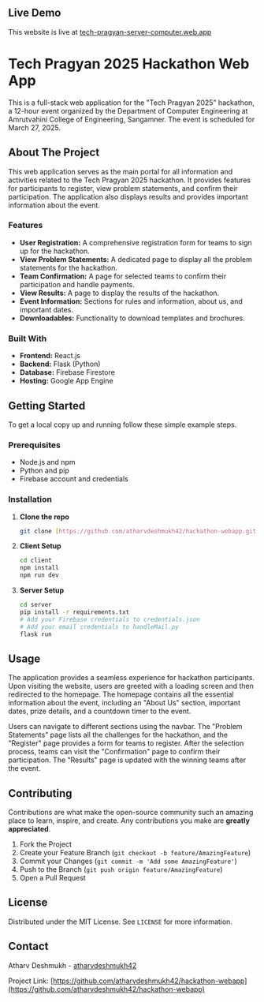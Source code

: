 ## Live Demo

This website is live at [tech-pragyan-server-computer.web.app](https://tech-pragyan-server-computer.web.app)

# Tech Pragyan 2025 Hackathon Web App

This is a full-stack web application for the "Tech Pragyan 2025" hackathon, a 12-hour event organized by the Department of Computer Engineering at Amrutvahini College of Engineering, Sangamner. The event is scheduled for March 27, 2025.

## About The Project

This web application serves as the main portal for all information and activities related to the Tech Pragyan 2025 hackathon. It provides features for participants to register, view problem statements, and confirm their participation. The application also displays results and provides important information about the event.

### Features

* **User Registration:** A comprehensive registration form for teams to sign up for the hackathon.
* **View Problem Statements:** A dedicated page to display all the problem statements for the hackathon.
* **Team Confirmation:** A page for selected teams to confirm their participation and handle payments.
* **View Results:** A page to display the results of the hackathon.
* **Event Information:** Sections for rules and information, about us, and important dates.
* **Downloadables:** Functionality to download templates and brochures.

### Built With

* **Frontend:** React.js
* **Backend:** Flask (Python)
* **Database:** Firebase Firestore
* **Hosting:** Google App Engine

## Getting Started

To get a local copy up and running follow these simple example steps.

### Prerequisites

* Node.js and npm
* Python and pip
* Firebase account and credentials

### Installation

1.  **Clone the repo**
    ```sh
    git clone [https://github.com/atharvdeshmukh42/hackathon-webapp.git](https://github.com/atharvdeshmukh42/hackathon-webapp.git)
    ```
2.  **Client Setup**
    ```sh
    cd client
    npm install
    npm run dev
    ```
3.  **Server Setup**
    ```sh
    cd server
    pip install -r requirements.txt
    # Add your Firebase credentials to credentials.json
    # Add your email credentials to handleMail.py
    flask run
    ```

## Usage

The application provides a seamless experience for hackathon participants. Upon visiting the website, users are greeted with a loading screen and then redirected to the homepage. The homepage contains all the essential information about the event, including an "About Us" section, important dates, prize details, and a countdown timer to the event.

Users can navigate to different sections using the navbar. The "Problem Statements" page lists all the challenges for the hackathon, and the "Register" page provides a form for teams to register. After the selection process, teams can visit the "Confirmation" page to confirm their participation. The "Results" page is updated with the winning teams after the event.

## Contributing

Contributions are what make the open-source community such an amazing place to learn, inspire, and create. Any contributions you make are **greatly appreciated**.

1.  Fork the Project
2.  Create your Feature Branch (`git checkout -b feature/AmazingFeature`)
3.  Commit your Changes (`git commit -m 'Add some AmazingFeature'`)
4.  Push to the Branch (`git push origin feature/AmazingFeature`)
5.  Open a Pull Request

## License

Distributed under the MIT License. See `LICENSE` for more information.

## Contact

Atharv Deshmukh - [atharvdeshmukh42](https://github.com/atharvdeshmukh42)

Project Link: [https://github.com/atharvdeshmukh42/hackathon-webapp](https://github.com/atharvdeshmukh42/hackathon-webapp)
